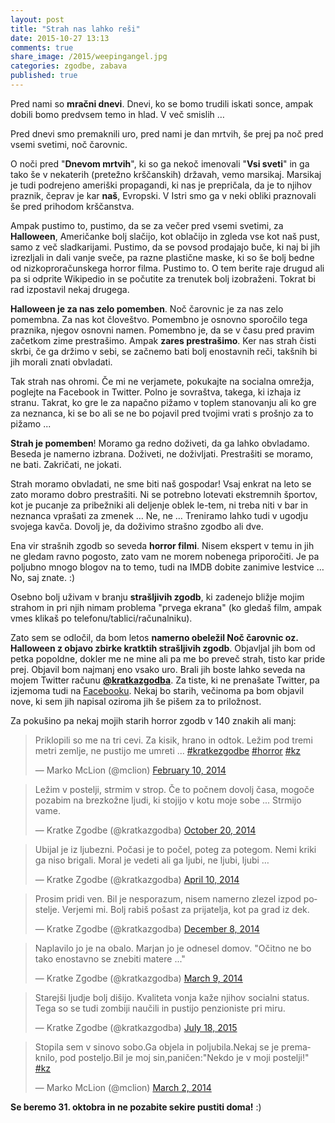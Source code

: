 ```yaml
---
layout: post
title: "Strah nas lahko reši"
date: 2015-10-27 13:13
comments: true
share_image: /2015/weepingangel.jpg
categories: zgodbe, zabava
published: true
---
```


Pred nami so **mračni dnevi**. Dnevi, ko se bomo trudili iskati sonce, ampak dobili bomo predvsem temo in hlad. V več smislih …

Pred dnevi smo premaknili uro, pred nami je dan mrtvih, še prej pa noč pred vsemi svetimi, noč čarovnic.

O noči pred "**Dnevom mrtvih**", ki so ga nekoč imenovali "**Vsi sveti**" in ga tako še v nekaterih (pretežno krščanskih) državah, vemo marsikaj. Marsikaj je tudi podrejeno ameriški propagandi, ki nas je prepričala, da je to njihov praznik, čeprav je kar **naš**, Evropski. V Istri smo ga v neki obliki praznovali še pred prihodom krščanstva. 

Ampak pustimo to, pustimo, da se za večer pred vsemi svetimi, za **Halloween**, Američanke bolj slačijo, kot oblačijo in zgleda vse kot naš pust, samo z več sladkarijami. Pustimo, da se povsod prodajajo buče, ki naj bi jih izrezljali in dali vanje sveče, pa razne plastične maske, ki so še bolj bedne od nizkoproračunskega horror filma. Pustimo to. O tem berite raje drugud ali pa si odprite Wikipedio in se počutite za trenutek bolj izobraženi. Tokrat bi rad izpostavil nekaj drugega.

**Halloween je za nas zelo pomemben**. Noč čarovnic je za nas zelo pomembna. Za nas kot človeštvo. Pomembno je osnovno sporočilo tega praznika, njegov osnovni namen. Pomembno je, da se v času pred pravim začetkom zime prestrašimo. Ampak **zares prestrašimo**. Ker nas strah čisti skrbi, če ga držimo v sebi, se začnemo bati bolj enostavnih reči, takšnih bi jih morali znati obvladati. 

Tak strah nas ohromi. Če mi ne verjamete, pokukajte na socialna omrežja, poglejte na Facebook in Twitter. Polno je sovraštva, takega, ki izhaja iz stranu. Takrat, ko gre le za napačno pižamo v toplem stanovanju ali ko gre za neznanca, ki se bo ali se ne bo pojavil pred tvojimi vrati s prošnjo za to pižamo ...

**Strah je pomemben**! Moramo ga redno doživeti, da ga lahko obvladamo. Beseda je namerno izbrana. Doživeti, ne doživljati. Prestrašiti se moramo, ne bati. Zakričati, ne jokati. 

Strah moramo obvladati, ne sme biti naš gospodar! Vsaj enkrat na leto se zato moramo dobro prestrašiti. Ni se potrebno lotevati ekstremnih športov, kot je pucanje za pribežniki ali deljenje oblek le-tem, ni treba niti v bar in neznanca vprašati za zmenek … Ne, ne … Treniramo lahko tudi v ugodju svojega kavča. Dovolj je, da doživimo strašno zgodbo ali dve.

Ena vir strašnih zgodb so seveda **horror filmi**. Nisem ekspert v temu in jih ne gledam ravno pogosto, zato vam ne morem nobenega priporočiti. Je pa poljubno mnogo blogov na to temo, tudi na IMDB dobite zanimive lestvice … No, saj znate. :)

Osebno bolj uživam v branju **strašljivih zgodb**, ki zadenejo bližje mojim strahom in pri njih nimam problema "prvega ekrana" (ko gledaš film, ampak vmes klikaš po telefonu/tablici/računalniku).

Zato sem se odločil, da bom letos **namerno obeležil Noč čarovnic oz. Halloween z objavo zbirke kratktih strašljivih zgodb**. Objavljal jih bom od petka popoldne, dokler me ne mine ali pa me bo preveč strah, tisto kar pride prej. Objavil bom najmanj eno vsako uro. Brali jih boste lahko seveda na mojem Twitter računu **[@kratkazgodba](https://twitter.com/kratkazgodba)**. Za tiste, ki ne prenašate Twitter, pa izjemoma tudi na [Facebooku](https://www.facebook.com/kratkazgodba). Nekaj bo starih, večinoma pa bom objavil nove, ki sem jih napisal oziroma jih še pišem za to priložnost.

Za pokušino pa nekaj mojih starih horror zgodb v 140 znakih ali manj: 

<blockquote class="twitter-tweet" lang="en"><p lang="sl" dir="ltr">Priklopili so me na tri cevi. Za kisik, hrano in odtok. Ležim pod tremi metri zemlje, ne pustijo me umreti ... <a href="https://twitter.com/hashtag/kratkezgodbe?src=hash">#kratkezgodbe</a> <a href="https://twitter.com/hashtag/horror?src=hash">#horror</a> <a href="https://twitter.com/hashtag/kz?src=hash">#kz</a></p>&mdash; Marko McLion (@mclion) <a href="https://twitter.com/mclion/status/432827584926449664">February 10, 2014</a></blockquote> 

<blockquote class="twitter-tweet" lang="en"><p lang="sl" dir="ltr">Ležim v postelji, strmim v strop. Če to počnem dovolj časa, mogoče pozabim na brezkožne ljudi, ki stojijo v kotu moje sobe ... Strmijo vame.</p>&mdash; Kratke Zgodbe (@kratkazgodba) <a href="https://twitter.com/kratkazgodba/status/524091446815891456">October 20, 2014</a></blockquote> 

<blockquote class="twitter-tweet" lang="en"><p lang="sl" dir="ltr">Ubijal je iz ljubezni. Počasi je to počel, poteg za potegom. Nemi kriki ga niso brigali. Moral je vedeti ali ga ljubi, ne ljubi, ljubi …</p>&mdash; Kratke Zgodbe (@kratkazgodba) <a href="https://twitter.com/kratkazgodba/status/454246194303500288">April 10, 2014</a></blockquote> 

<blockquote class="twitter-tweet" lang="en"><p lang="sl" dir="ltr">Prosim pridi ven. Bil je nesporazum, nisem namerno zlezel izpod postelje. Verjemi mi. Bolj rabiš pošast za prijatelja, kot pa grad iz dek.</p>&mdash; Kratke Zgodbe (@kratkazgodba) <a href="https://twitter.com/kratkazgodba/status/542034695295213568">December 8, 2014</a></blockquote> 

<blockquote class="twitter-tweet" lang="en"><p lang="sl" dir="ltr">Naplavilo jo je na obalo. Marjan jo je odnesel domov. &quot;Očitno ne bo tako enostavno se znebiti matere ...&quot;</p>&mdash; Kratke Zgodbe (@kratkazgodba) <a href="https://twitter.com/kratkazgodba/status/442632315785576448">March 9, 2014</a></blockquote> 

<blockquote class="twitter-tweet" lang="en"><p lang="sl" dir="ltr">Starejši ljudje bolj dišijo. Kvaliteta vonja kaže njihov socialni status. Tega so se tudi zombiji naučili in pustijo penzioniste pri miru.</p>&mdash; Kratke Zgodbe (@kratkazgodba) <a href="https://twitter.com/kratkazgodba/status/622444159350272000">July 18, 2015</a></blockquote> 

<blockquote class="twitter-tweet" lang="en"><p lang="sl" dir="ltr">Stopila sem v sinovo sobo.Ga objela in poljubila.Nekaj se je premaknilo, pod posteljo.Bil je moj sin,paničen:&quot;Nekdo je v moji postelji!&quot; <a href="https://twitter.com/hashtag/kz?src=hash">#kz</a></p>&mdash; Marko McLion (@mclion) <a href="https://twitter.com/mclion/status/440229822636519424">March 2, 2014</a></blockquote> <script async src="//platform.twitter.com/widgets.js" charset="utf-8"></script>


**Se beremo 31. oktobra in ne pozabite sekire pustiti doma!** :)

